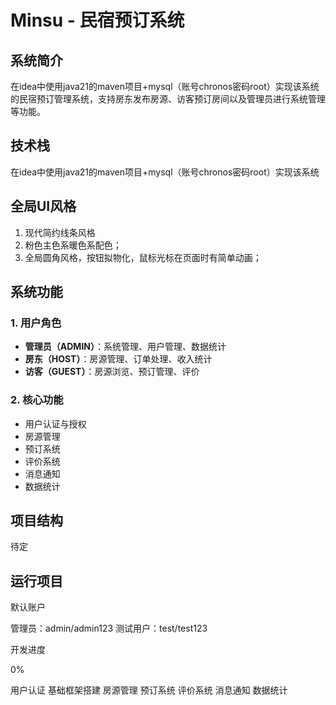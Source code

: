 # Minsu - 民宿预订系统

## 系统简介
在idea中使用java21的maven项目+mysql（账号chronos密码root）实现该系统的民宿预订管理系统，支持房东发布房源、访客预订房间以及管理员进行系统管理等功能。

## 技术栈
在idea中使用java21的maven项目+mysql（账号chronos密码root）实现该系统

## 全局UI风格
1. 现代简约线条风格
2. 粉色主色系暖色系配色；
3. 全局圆角风格，按钮拟物化，鼠标光标在页面时有简单动画；


## 系统功能
### 1. 用户角色
- **管理员（ADMIN）**：系统管理、用户管理、数据统计
- **房东（HOST）**：房源管理、订单处理、收入统计
- **访客（GUEST）**：房源浏览、预订管理、评价

### 2. 核心功能
- 用户认证与授权
- 房源管理
- 预订系统
- 评价系统
- 消息通知
- 数据统计

## 项目结构
待定

## 运行项目
默认账户

管理员：admin/admin123
测试用户：test/test123

开发进度

0%

 用户认证
 基础框架搭建
 房源管理
 预订系统
 评价系统
 消息通知
 数据统计